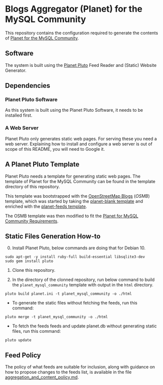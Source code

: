 # Blogs Aggregator (Planet) for the MySQL Community

This repository contains the configuration required to generate the contents of
[Planet for the MySQL Community](http://planet-beta-pluto.oursqlcommunity.org/).

## Software

The system is built using the
[Planet Pluto](https://github.com/feedreader)
Feed Reader and (Static) Website Generator.

## Dependencies

### Planet Pluto Software

As this system is built using the Planet Pluto Software, it needs to be
installed first.

### A Web Server

Planet Pluto only generates static web pages.  For serving these you need a web
server.  Explaining how to install and configure a web server is out of scope
of this README, you will need to Google it.


## A Planet Pluto Template

Planet Pluto needs a template for generating static web pages.  The template
of Planet for the MySQL Community can be found in the template directory of
this repository.

This template was bootstrapped with the
[OpenStreetMap Blogs](https://github.com/gravitystorm/blogs.osm.org/tree/700ff57d4b6fb8b821f5baee2799f4eeaacb95cc)
(*OSMB*) template, which was started by taking the
[planet-blank template](https://github.com/planet-templates/planet-blank)
and enriched with the
[planet-feeds template](https://github.com/planet-templates/planet-feeds).

The OSMB template was then modified to fit the
[Planet for MySQL Community Requirements](https://jfg-mysql.blogspot.com/2020/05/planet-mysql-community-requirements-rfc.html).

## Static Files Generation How-to

0. Install Planet Pluto, below commands are doing that for Debian 10.

```
sudo apt-get -y install ruby-full build-essential libsqlite3-dev
sudo gem install pluto
```

1. Clone this repository.

2. In the directory of the clonned repository, run below command to build the
`planet_mysql_community` template with output in the `html` directory.

```
pluto build planet.ini -t planet_mysql_community -o ./html
```

* To generate the static files without fetching the feeds, run this command:

```
pluto merge -t planet_mysql_community -o ./html
```

* To fetch the feeds feeds and update planet.db without generating static
files, run this command:

```
pluto update
```

## Feed Policy

The policy of what feeds are suitable for inclusion, along with guidance on
how to propose changes to the feeds list, is available in the file
[aggregation_and_content_policy.md](aggregation_and_content_policy.md).

